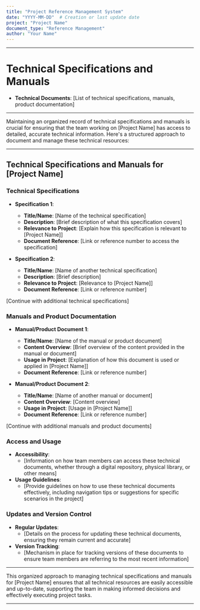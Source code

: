 ```yaml
---
title: "Project Reference Management System"
date: "YYYY-MM-DD"  # Creation or last update date
project: "Project Name"
document_type: "Reference Management"
author: "Your Name"
---
```

---
# Technical Specifications and Manuals

- **Technical Documents**: [List of technical specifications, manuals, product documentation]

---
Maintaining an organized record of technical specifications and manuals is crucial for ensuring that the team working on [Project Name] has access to detailed, accurate technical information. Here's a structured approach to document and manage these technical resources:

---

## Technical Specifications and Manuals for [Project Name]

### Technical Specifications
- **Specification 1**: 
  - **Title/Name**: [Name of the technical specification]
  - **Description**: [Brief description of what this specification covers]
  - **Relevance to Project**: [Explain how this specification is relevant to [Project Name]]
  - **Document Reference**: [Link or reference number to access the specification]

- **Specification 2**: 
  - **Title/Name**: [Name of another technical specification]
  - **Description**: [Brief description]
  - **Relevance to Project**: [Relevance to [Project Name]]
  - **Document Reference**: [Link or reference number]

[Continue with additional technical specifications]

### Manuals and Product Documentation
- **Manual/Product Document 1**: 
  - **Title/Name**: [Name of the manual or product document]
  - **Content Overview**: [Brief overview of the content provided in the manual or document]
  - **Usage in Project**: [Explanation of how this document is used or applied in [Project Name]]
  - **Document Reference**: [Link or reference number]

- **Manual/Product Document 2**: 
  - **Title/Name**: [Name of another manual or document]
  - **Content Overview**: [Content overview]
  - **Usage in Project**: [Usage in [Project Name]]
  - **Document Reference**: [Link or reference number]

[Continue with additional manuals and product documents]

### Access and Usage
- **Accessibility**: 
  - [Information on how team members can access these technical documents, whether through a digital repository, physical library, or other means]
- **Usage Guidelines**: 
  - [Provide guidelines on how to use these technical documents effectively, including navigation tips or suggestions for specific scenarios in the project]

### Updates and Version Control
- **Regular Updates**: 
  - [Details on the process for updating these technical documents, ensuring they remain current and accurate]
- **Version Tracking**: 
  - [Mechanism in place for tracking versions of these documents to ensure team members are referring to the most recent information]

---

This organized approach to managing technical specifications and manuals for [Project Name] ensures that all technical resources are easily accessible and up-to-date, supporting the team in making informed decisions and effectively executing project tasks.

---

